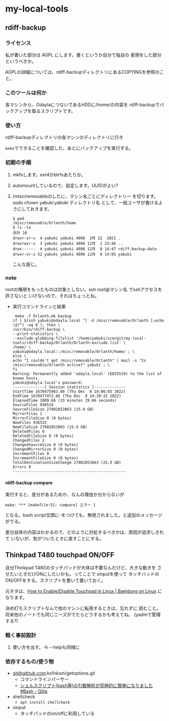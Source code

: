 # my-local-tools


## rdiff-backup

### ライセンス

私が書いた部分は AGPL にします。書くというか自分で独自の
表現をした部分というべきか。

AGPLの詳細については、rdiff-backupディレクトリにあるCOPYINGを参照のこと。

### このツールは何か

各マシンから、OdaylaにつないであるHDDに/home/の内容を
rdiff-backupでバックアップを取るスクリプトです。

### 使い方

rdiff-backupディレクトリの各マシンのディレクトリに行き

`make`でできることを確認した、あとにバックアップを実行する。

### 初期の手順

1. mkfsします。ext4かbtrfsあたりか。
2. automountしているので、設定します。UUIDがよい?
3. /misc/removableのしたに、マシン名ごとにディレクトリー
    を切ります。sudo chown yabuki:yabuki ディレクトリ名
    として、一般ユーザが書けるようにしておきます。

    ```
    $ pwd
    /misc/removable/Orlanth/home
    $ ls -la
    合計 16
    drwxr-xr-x  4 yabuki yabuki 4096  3月 22  2021 .
    drwxrwxr-x  3 yabuki yabuki 4096 12月  2 23:46 ..
    drwx------  4 yabuki yabuki 4096 12月  8 14:47 rdiff-backup-data
    drwxr-xr-x 52 yabuki yabuki 4096 12月  8 14:05 yabuki
    ```
    こんな感じ。

### note

rootの権限をもったものは対象としない。ssh root@マシン名 でsshアクセスを許さないと
いけないので、それはちょっとね。


- 実行コマンドラインと結果

    ```
     make -f Orlanth.mk backup
    if [ $(ssh yabuki@odayla.local "[ -d /misc/removable/Orlanth ];echo \$?") -eq 0 ]; then \
    /usr/bin/rdiff-backup \
    --print-statistics \
    --exclude-globbing-filelist '/home/yabuki/scm/git/my-local-tools/rdiff-backup/Orlanth/Orlanth-exclude.list' \
    /home/ \
    yabuki@odayla.local::/misc/removable/Orlanth/home/ ; \
    else \
    echo "I couldn't get /misc/removable/Orlanth" | mail -s "Is /misc/removable/Orlanth active?" yabuki ; \
    fi
    Warning: Permanently added 'odayla.local' (ED25519) to the list of known hosts.
    yabuki@odayla.local's password: 
    --------------[ Session statistics ]--------------
    StartTime 1670475963.00 (Thu Dec  8 14:06:03 2022)
    EndTime 1670477972.66 (Thu Dec  8 14:39:32 2022)
    ElapsedTime 2009.66 (33 minutes 29.66 seconds)
    SourceFiles 936516
    SourceFileSize 27802853863 (25.9 GB)
    MirrorFiles 1
    MirrorFileSize 0 (0 bytes)
    NewFiles 936515
    NewFileSize 27802853863 (25.9 GB)
    DeletedFiles 0
    DeletedFileSize 0 (0 bytes)
    ChangedFiles 1
    ChangedSourceSize 0 (0 bytes)
    ChangedMirrorSize 0 (0 bytes)
    IncrementFiles 0
    IncrementFileSize 0 (0 bytes)
    TotalDestinationSizeChange 27802853863 (25.9 GB)
    Errors 0
    --------------------------------------------------
    ```
#### rdiff-backup compare

実行すると、差分があるためか、なんの理由か分からないが
```
make: *** [makefile:51: compare] エラー 1
```
となる。bash script文頭に-をつけても、無視されました。と追加のメッセージがでる。

差分自体の内容はわかるので、どのように対処するべきかは、原因が追求しきれて
いないが、気がついたときに直すことにする。

## Thinkpad T480 touchpad ON/OFF

自分Thinkpad T480のタッチパッドが大体は不要なんだけど、大きな動きを
させたいときだけONにしたいかも。ってことで xinputを使って
タッチバッドのON/OFFをする。スクリプトを書いて置いておく。

元ネタは、[How to Enable/Disable Touchpad in Linux | Baeldung on Linux](https://www.baeldung.com/linux/enable-disable-touchpad/)
になります。

決め打ちスクリプトなんで他のマシンに転用するときは、忘れずに
読むこと。将来他のノートでも同じニーズがでたらどうするかも考えてね。
(yadmで管理する?)

### 軽く事前設計

1. 使い方を出す。-h --helpも同様に

### 依存するもの/使う物

- git@github.com:ko1nksm/getoptions.git
    - コマンドラインパーサー
    - [シェルスクリプト(bash等)の引数解析が究極的に簡単になりました #Bash - Qiita](https://qiita.com/ko1nksm/items/9ee16927b7f8899c4a9e)
- shellcheck
    - `apt install shellcheck`
- xinput
    - タッチパッドのon/offに利用している
